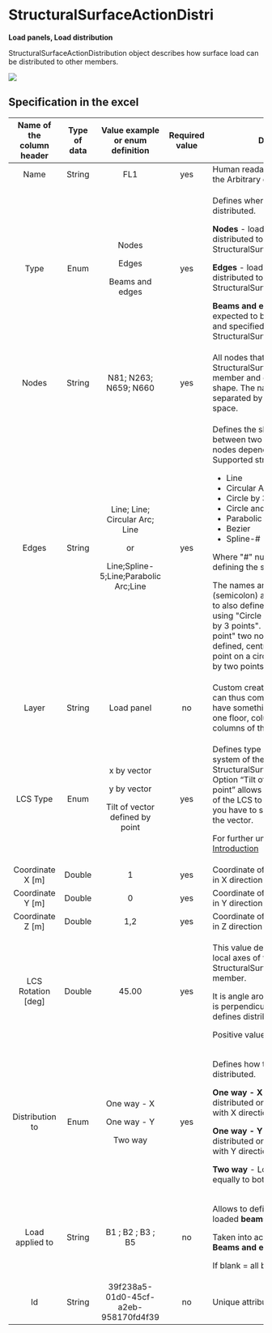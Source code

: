 # StructuralSurfaceActionDistri

**Load panels, Load distribution**

StructuralSurfaceActionDistribution object describes how surface load can be distributed to other members.

![](../.gitbook/assets/41\_structuralsurfaceactiondistribution.gif)

## Specification in the excel

| **Name of the column header** | **Type of data** |                            **Value example or enum definition**                            | **Required value** | **Description**                                                                                                                                                                                                                                                                                                                                                                                                                                                                                                                                                                                                                                               |
| :---------------------------: | :--------------: | :----------------------------------------------------------------------------------------: | :----------------: | ------------------------------------------------------------------------------------------------------------------------------------------------------------------------------------------------------------------------------------------------------------------------------------------------------------------------------------------------------------------------------------------------------------------------------------------------------------------------------------------------------------------------------------------------------------------------------------------------------------------------------------------------------------- |
|              Name             |      String      |                                             FL1                                            |         yes        | Human readable unique name of the Arbitrary definition                                                                                                                                                                                                                                                                                                                                                                                                                                                                                                                                                                                                        |
|              Type             |       Enum       |              <p>Nodes</p><p></p><p>Edges</p><p></p><p>Beams and edges<br></p>              |         yes        | <p>Defines where the load should be distributed.</p><p><strong>Nodes</strong> - load is expected to be distributed to nodes of StructuralSurfaceActionDistribution</p><p><strong></strong></p><p><strong>Edges</strong> - load is expected to be distributed to edges of StructuralSurfaceActionDistribution</p><p><strong></strong></p><p><strong>Beams and edges</strong> - load is expected to be distributed to edges and specified beams of StructuralSurfaceActionDistribution<br></p>                                                                                                                                                                  |
|             Nodes             |      String      |                                    N81; N263; N659; N660                                   |         yes        | All nodes that belongs to StructuralSurfaceActionDistribution member and defines its geometric shape. The names of the nodes are separated by ; (semicolon) and space.                                                                                                                                                                                                                                                                                                                                                                                                                                                                                        |
|             Edges             |      String      | <p>Line; Line; Circular Arc; Line</p><p>or</p><p>Line;Spline-5;Line;Parabolic Arc;Line</p> |         yes        | <p>Defines the shape of the curve between two next nodes (or more nodes depends on edge type). Supported strings are:</p><ul><li>Line</li><li>Circular Arc</li><li>Circle by 3 points</li><li>Circle and Point</li><li>Parabolic arc</li><li>Bezier</li><li>Spline-#</li></ul><p>Where "#" number of nodes defining the spline</p><p>The names are separated by ; (semicolon) and space. It possible to also define circle geometry by using "Circle and Point" or "Circle by 3 points". In case of "Circle and point" two nodes have to be defined, centre of the circle and a point on a circle. The circle defined by two points is always horizontal.</p> |
|             Layer             |      String      |                                         Load panel                                         |         no         | Custom created layer. The layer can thus comprise entities that have something in common (e.g. one floor, columns of one floor, columns of the same length, etc.)                                                                                                                                                                                                                                                                                                                                                                                                                                                                                             |
|            LCS Type           |       Enum       |  <p>x by vector</p><p></p><p>y by vector</p><p></p><p>Tilt of vector defined by point</p>  |         yes        | <p>Defines type of the local coordinate system of the StructuralSurfaceActionDistribution. Option “Tilt of vector defined by point” allows change of orientation of the LCS to one point. For this, you have to specify coordinates of the vector.</p><p>For further understanding see [Introduction](../getting-started/introduction.md)</p>                                                                                                                                                                                                                                                                                            |
|       Coordinate X \[m]       |      Double      |                                              1                                             |         yes        | Coordinate of the vector of the LCS in X direction                                                                                                                                                                                                                                                                                                                                                                                                                                                                                                                                                                                                            |
|       Coordinate Y \[m]       |      Double      |                                              0                                             |         yes        | Coordinate of the vector of the LCS in Y direction                                                                                                                                                                                                                                                                                                                                                                                                                                                                                                                                                                                                            |
|       Coordinate Z \[m]       |      Double      |                                             1,2                                            |         yes        | Coordinate of the vector of the LCS in Z direction                                                                                                                                                                                                                                                                                                                                                                                                                                                                                                                                                                                                            |
|      LCS Rotation \[deg]      |      Double      |                                            45.00                                           |         yes        | <p>This value defines the rotation of local axes of the StructuralSurfaceActionDistribution member.</p><p>It is angle around Z axis (axis which is perpendicular to plane) and defines distribution angle.</p><p>Positive value = anti clock wise.</p>                                                                                                                                                                                                                                                                                                                                                                                                        |
|        Distribution to        |       Enum       |              <p>One way - X</p><p></p><p>One way - Y</p><p></p><p>Two way</p>              |         yes        | <p>Defines how the load will be distributed.</p><p><strong></strong></p><p><strong>One way - X</strong> - Load will be distributed only to members parallel with X direction (X axis of LCS)</p><p><strong></strong></p><p><strong>One way - Y</strong> - Load will be distributed only to members parallel with Y direction (Y axis of LCS)</p><p><strong></strong></p><p><strong>Two way</strong> - Load will be distributed equally to both directions</p>                                                                                                                                                                                                 |
|        Load applied to        |      String      |                                      B1 ; B2 ; B3 ; B5                                     |         no         | <p>Allows to define the subset of loaded <strong>beams</strong>.</p><p>Taken into account only if <strong>Type = Beams and edges</strong></p><p>If blank = all beams are loaded</p>                                                                                                                                                                                                                                                                                                                                                                                                                                                                           |
|               Id              |      String      |                            39f238a5-01d0-45cf-a2eb-958170fd4f39                            |         no         | Unique attribute designation                                                                                                                                                                                                                                                                                                                                                                                                                                                                                                                                                                                                                                  |
